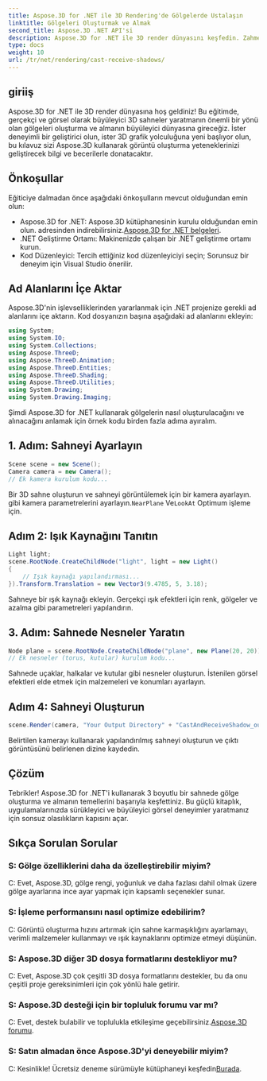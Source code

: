 ```yaml
---
title: Aspose.3D for .NET ile 3D Rendering'de Gölgelerde Ustalaşın
linktitle: Gölgeleri Oluşturmak ve Almak
second_title: Aspose.3D .NET API'si
description: Aspose.3D for .NET ile 3D render dünyasını keşfedin. Zahmetsizce gölgeler oluşturun ve alın. Şimdi ücretsiz deneme sürümünü indirin!
type: docs
weight: 10
url: /tr/net/rendering/cast-receive-shadows/
---
```

## giriiş
Aspose.3D for .NET ile 3D render dünyasına hoş geldiniz! Bu eğitimde, gerçekçi ve görsel olarak büyüleyici 3D sahneler yaratmanın önemli bir yönü olan gölgeleri oluşturma ve almanın büyüleyici dünyasına gireceğiz. İster deneyimli bir geliştirici olun, ister 3D grafik yolculuğuna yeni başlıyor olun, bu kılavuz sizi Aspose.3D kullanarak görüntü oluşturma yeteneklerinizi geliştirecek bilgi ve becerilerle donatacaktır.
## Önkoşullar
Eğiticiye dalmadan önce aşağıdaki önkoşulların mevcut olduğundan emin olun:
-  Aspose.3D for .NET: Aspose.3D kütüphanesinin kurulu olduğundan emin olun. adresinden indirebilirsiniz.[Aspose.3D for .NET belgeleri](https://reference.aspose.com/3d/net/).
- .NET Geliştirme Ortamı: Makinenizde çalışan bir .NET geliştirme ortamı kurun.
- Kod Düzenleyici: Tercih ettiğiniz kod düzenleyiciyi seçin; Sorunsuz bir deneyim için Visual Studio önerilir.
## Ad Alanlarını İçe Aktar
Aspose.3D'nin işlevselliklerinden yararlanmak için .NET projenize gerekli ad alanlarını içe aktarın. Kod dosyanızın başına aşağıdaki ad alanlarını ekleyin:
```csharp
using System;
using System.IO;
using System.Collections;
using Aspose.ThreeD;
using Aspose.ThreeD.Animation;
using Aspose.ThreeD.Entities;
using Aspose.ThreeD.Shading;
using Aspose.ThreeD.Utilities;
using System.Drawing;
using System.Drawing.Imaging;
```
Şimdi Aspose.3D for .NET kullanarak gölgelerin nasıl oluşturulacağını ve alınacağını anlamak için örnek kodu birden fazla adıma ayıralım.
## 1. Adım: Sahneyi Ayarlayın
```csharp
Scene scene = new Scene();
Camera camera = new Camera();
// Ek kamera kurulum kodu...
```
 Bir 3D sahne oluşturun ve sahneyi görüntülemek için bir kamera ayarlayın. gibi kamera parametrelerini ayarlayın.`NearPlane` Ve`LookAt` Optimum işleme için.
## Adım 2: Işık Kaynağını Tanıtın
```csharp
Light light;
scene.RootNode.CreateChildNode("light", light = new Light()
{
    // Işık kaynağı yapılandırması...
}).Transform.Translation = new Vector3(9.4785, 5, 3.18);
```
Sahneye bir ışık kaynağı ekleyin. Gerçekçi ışık efektleri için renk, gölgeler ve azalma gibi parametreleri yapılandırın.
## 3. Adım: Sahnede Nesneler Yaratın
```csharp
Node plane = scene.RootNode.CreateChildNode("plane", new Plane(20, 20));
// Ek nesneler (torus, kutular) kurulum kodu...
```
Sahnede uçaklar, halkalar ve kutular gibi nesneler oluşturun. İstenilen görsel efektleri elde etmek için malzemeleri ve konumları ayarlayın.
## Adım 4: Sahneyi Oluşturun
```csharp
scene.Render(camera, "Your Output Directory" + "CastAndReceiveShadow_out.png", new Size(1024, 1024), ImageFormat.Png, opt);
```
Belirtilen kamerayı kullanarak yapılandırılmış sahneyi oluşturun ve çıktı görüntüsünü belirlenen dizine kaydedin.
## Çözüm
Tebrikler! Aspose.3D for .NET'i kullanarak 3 boyutlu bir sahnede gölge oluşturma ve almanın temellerini başarıyla keşfettiniz. Bu güçlü kitaplık, uygulamalarınızda sürükleyici ve büyüleyici görsel deneyimler yaratmanız için sonsuz olasılıkların kapısını açar.
## Sıkça Sorulan Sorular
### S: Gölge özelliklerini daha da özelleştirebilir miyim?
C: Evet, Aspose.3D, gölge rengi, yoğunluk ve daha fazlası dahil olmak üzere gölge ayarlarına ince ayar yapmak için kapsamlı seçenekler sunar.
### S: İşleme performansını nasıl optimize edebilirim?
C: Görüntü oluşturma hızını artırmak için sahne karmaşıklığını ayarlamayı, verimli malzemeler kullanmayı ve ışık kaynaklarını optimize etmeyi düşünün.
### S: Aspose.3D diğer 3D dosya formatlarını destekliyor mu?
C: Evet, Aspose.3D çok çeşitli 3D dosya formatlarını destekler, bu da onu çeşitli proje gereksinimleri için çok yönlü hale getirir.
### S: Aspose.3D desteği için bir topluluk forumu var mı?
 C: Evet, destek bulabilir ve toplulukla etkileşime geçebilirsiniz.[Aspose.3D forumu](https://forum.aspose.com/c/3d/18).
### S: Satın almadan önce Aspose.3D'yi deneyebilir miyim?
 C: Kesinlikle! Ücretsiz deneme sürümüyle kütüphaneyi keşfedin[Burada](https://releases.aspose.com/).